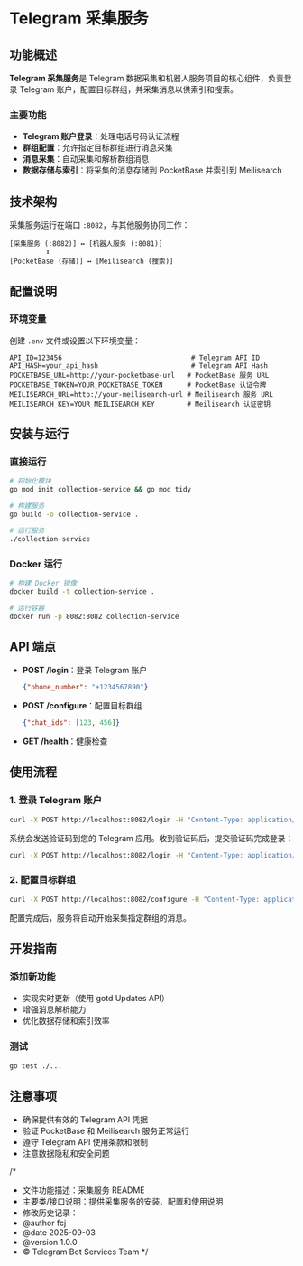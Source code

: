 # Telegram 采集服务

## 功能概述

**Telegram 采集服务**是 Telegram 数据采集和机器人服务项目的核心组件，负责登录 Telegram 账户，配置目标群组，并采集消息以供索引和搜索。

### 主要功能

- **Telegram 账户登录**：处理电话号码认证流程
- **群组配置**：允许指定目标群组进行消息采集
- **消息采集**：自动采集和解析群组消息
- **数据存储与索引**：将采集的消息存储到 PocketBase 并索引到 Meilisearch

## 技术架构

采集服务运行在端口 `:8082`，与其他服务协同工作：

```
[采集服务 (:8082)] ↔ [机器人服务 (:8081)]
         ↕
[PocketBase (存储)] ↔ [Meilisearch (搜索)]
```

## 配置说明

### 环境变量

创建 `.env` 文件或设置以下环境变量：

```
API_ID=123456                                # Telegram API ID
API_HASH=your_api_hash                       # Telegram API Hash
POCKETBASE_URL=http://your-pocketbase-url   # PocketBase 服务 URL
POCKETBASE_TOKEN=YOUR_POCKETBASE_TOKEN      # PocketBase 认证令牌
MEILISEARCH_URL=http://your-meilisearch-url # Meilisearch 服务 URL
MEILISEARCH_KEY=YOUR_MEILISEARCH_KEY        # Meilisearch 认证密钥
```

## 安装与运行

### 直接运行

```bash
# 初始化模块
go mod init collection-service && go mod tidy

# 构建服务
go build -o collection-service .

# 运行服务
./collection-service
```

### Docker 运行

```bash
# 构建 Docker 镜像
docker build -t collection-service .

# 运行容器
docker run -p 8082:8082 collection-service
```

## API 端点

- **POST /login**：登录 Telegram 账户
  ```json
  {"phone_number": "+1234567890"}
  ```

- **POST /configure**：配置目标群组
  ```json
  {"chat_ids": [123, 456]}
  ```

- **GET /health**：健康检查

## 使用流程

### 1. 登录 Telegram 账户

```bash
curl -X POST http://localhost:8082/login -H "Content-Type: application/json" -d '{"phone_number": "+1234567890"}'
```

系统会发送验证码到您的 Telegram 应用。收到验证码后，提交验证码完成登录：

```bash
curl -X POST http://localhost:8082/login -H "Content-Type: application/json" -d '{"phone_number": "+1234567890", "code": "12345"}'
```

### 2. 配置目标群组

```bash
curl -X POST http://localhost:8082/configure -H "Content-Type: application/json" -d '{"chat_ids": [123, 456]}'
```

配置完成后，服务将自动开始采集指定群组的消息。

## 开发指南

### 添加新功能

- 实现实时更新（使用 gotd Updates API）
- 增强消息解析能力
- 优化数据存储和索引效率

### 测试

```bash
go test ./...
```

## 注意事项

- 确保提供有效的 Telegram API 凭据
- 验证 PocketBase 和 Meilisearch 服务正常运行
- 遵守 Telegram API 使用条款和限制
- 注意数据隐私和安全问题

/*
 * 文件功能描述：采集服务 README
 * 主要类/接口说明：提供采集服务的安装、配置和使用说明
 * 修改历史记录：
 * @author fcj
 * @date 2025-09-03
 * @version 1.0.0
 * © Telegram Bot Services Team
 */